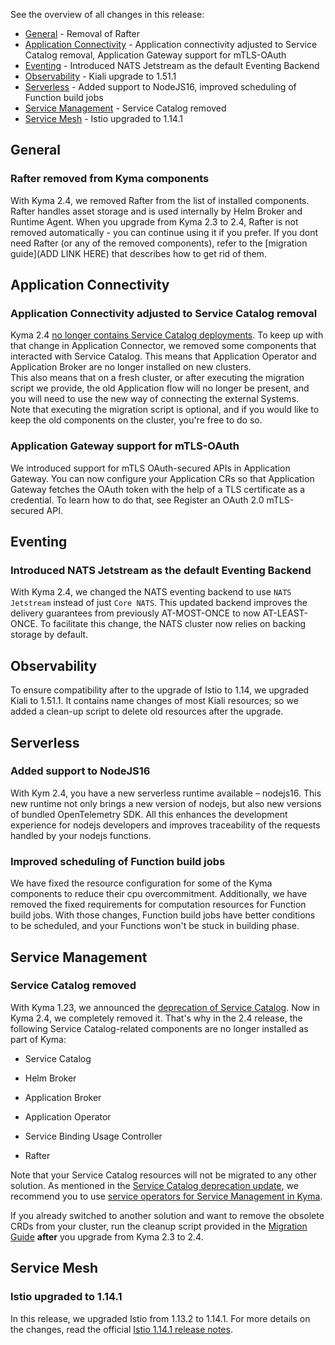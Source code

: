 <!-- overview -->

See the overview of all changes in this release:

- [General](#general) - Removal of Rafter
- [Application Connectivity](#application-connectivity) - Application connectivity adjusted to Service Catalog removal, Application Gateway support for mTLS-OAuth
- [Eventing](#eventing) - Introduced NATS Jetstream as the default Eventing Backend 
- [Observability](#observability) - Kiali upgrade to 1.51.1
- [Serverless](#serverless) - Added support to NodeJS16, improved scheduling of Function build jobs
- [Service Management](#service-management) - Service Catalog removed
- [Service Mesh](#service-mesh) - Istio upgraded to 1.14.1

## General 
 
### Rafter removed from Kyma components 
 
With Kyma 2.4, we removed Rafter from the list of installed components. Rafter handles asset storage and is used internally by Helm Broker and Runtime Agent. 
When you upgrade from Kyma 2.3 to 2.4, Rafter is not removed automatically - you can continue using it if you prefer. If you dont need Rafter (or any of the removed components), refer to the [migration guide](ADD LINK HERE) that describes how to get rid of them. 

## Application Connectivity 
 
### Application Connectivity adjusted to Service Catalog removal 

Kyma 2.4 [no longer contains Service Catalog deployments](#service-catalog-removed). To keep up with that change in Application Connector, we removed some components that interacted with Service Catalog. This means that Application Operator and Application Broker are no longer installed on new clusters.  
This also means that on a fresh cluster, or after executing the migration script we provide, the old Application flow will no longer be present, and you will need to use the new way of connecting the external Systems.  
Note that executing the migration script is optional, and if you would like to keep the old components on the cluster, you're free to do so. 

### Application Gateway support for mTLS-OAuth 

We introduced support for mTLS OAuth-secured APIs in Application Gateway. You can now configure your Application CRs so that Application Gateway fetches the OAuth token with the help of a TLS certificate as a credential. To learn how to do that, see Register an OAuth 2.0 mTLS-secured API. 

## Eventing 

### Introduced NATS Jetstream as the default Eventing Backend 

With Kyma 2.4, we changed the NATS eventing backend to use `NATS Jetstream` instead of just `Core NATS`. This updated backend improves the delivery guarantees from previously AT-MOST-ONCE to now AT-LEAST-ONCE. To facilitate this change, the NATS cluster now relies on backing storage by default.  


## Observability 

To ensure compatibility after to the upgrade of Istio to 1.14, we upgraded Kiali to 1.51.1. It contains name changes of most Kiali resources; so we added a clean-up script to delete old resources after the upgrade. 
 
## Serverless 
 
### Added support to NodeJS16 

With Kym 2.4, you have a new serverless runtime available – nodejs16. 
This new runtime not only brings a new version of nodejs, but also new versions of  bundled OpenTelemetry SDK. All this enhances the development experience for nodejs developers and improves traceability of the requests handled by your nodejs functions. 
 
### Improved scheduling of Function build jobs 
We have fixed the resource configuration for some of the Kyma components to reduce their cpu overcommitment. Additionally, we have removed the fixed requirements for computation resources for Function build jobs. With those changes, Function build jobs have better conditions to be scheduled, and your Functions won't be stuck in building phase. 


## Service Management 


### Service Catalog removed 

With Kyma 1.23, we announced the [deprecation of Service Catalog](https://kyma-project.io/blog/2021/6/2/release-notes-123#service-management). Now in Kyma 2.4, we completely removed it. That's why in the 2.4 release, the following Service Catalog-related components are no longer installed as part of Kyma: 

- Service Catalog 

- Helm Broker 

- Application Broker 

- Application Operator 

- Service Binding Usage Controller 

- Rafter 


Note that your Service Catalog resources will not be migrated to any other solution. As mentioned in the [Service Catalog deprecation update](https://kyma-project.io/blog/2021/12/7/release-notes-20#service-catalog-deprecation-update), we recommend you to use [service operators for Service Management in Kyma](https://kyma-project.io/docs/kyma/main/01-overview/main-areas/service-management/smgt-01-overview/). 

 
If you already switched to another solution and want to remove the obsolete CRDs from your cluster, run the cleanup script provided in the [Migration Guide](https://kyma-project.io/docs/kyma/2.4/migration-guide-2.3-2.4) **after** you upgrade from Kyma 2.3 to 2.4. 
 
## Service Mesh 

### Istio upgraded to 1.14.1 

In this release, we upgraded Istio from 1.13.2 to 1.14.1. For more details on the changes, read the official [Istio 1.14.1 release notes](https://istio.io/latest/news/releases/1.14.x/announcing-1.14.1/). 
